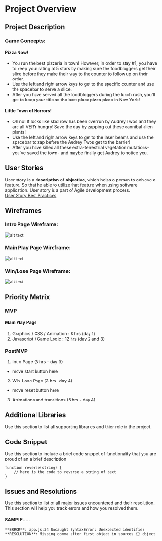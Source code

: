 # Project Overview


## Project Description

### Game Concepts:

#### Pizza Now!
  * You run the best pizzeria in town! However, in order to stay #1, you have to keep your rating at 5 stars by making sure the foodbloggers get their slice before they make their way to the counter to follow up on their order.  
  * Use the left and right arrow keys to get to the specific counter and use the spacebar to serve a slice.  
  * After you have served all the foodbloggers during the lunch rush, you'll get to keep your title as the best place pizza place in New York!

#### Little Town of Horrors!
  * Oh no! It looks like skid row has been overrun by Audrey Twos and they are all VERY hungry! Save the day by zapping out these cannibal alien plants!
  * Use the left and right arrow keys to get to the laser beams and use the spacebar to zap before the Audrey Twos get to the barrier!
  * After you have killed all these extra-terrestrial vegetation mutations- you've saved the town- and maybe finally get Audrey to notice you.




## User Stories

User story is a **description** of **objective**, which helps a person to achieve a feature. So that he able to utilize that feature when using software application. User story is a part of Agile development process.  
[User Story Best Practices](https://github.com/beeva/beeva-best-practices/blob/master/agile/userStories/README.md)  

## Wireframes

### Intro Page Wireframe:
![alt text](https://i.imgur.com/RuRIgYN.png "Intro Page Wireframe")



### Main Play Page Wireframe:
![alt text](https://i.imgur.com/g1ktOvZ.png "Main Play Page Wireframe")



### Win/Lose Page Wireframe:
![alt text](https://i.imgur.com/7OPxbgJ.png "Win/Lose Page Wireframe")



## Priority Matrix

### MVP
#### Main Play Page
1. Graphics / CSS / Animation : 8 hrs (day 1)
2. Javascript / Game Logic : 12 hrs (day 2 and 3)

### PostMVP
1. Intro Page (3 hrs - day 3)
  * move start button here
2. Win-Lose Page (3 hrs- day 4)
  * move reset button here
3. Animations and transitions (5 hrs - day 4)


## Additional Libraries
 Use this section to list all supporting libraries and thier role in the project.

## Code Snippet

Use this section to include a brief code snippet of functionality that you are proud of an a brief description  

```
function reverse(string) {
	// here is the code to reverse a string of text
}
```

## Issues and Resolutions
 Use this section to list of all major issues encountered and their resolution. This section will help you track errors and how you resolved them.

#### SAMPLE.....
`**ERROR**: app.js:34 Uncaught SyntaxError: Unexpected identifier`                               
`**RESOLUTION**: Missing comma after first object in sources {} object`
